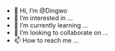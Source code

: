 - 👋 Hi, I’m @Dingwo
- 👀 I’m interested in ...
- 🌱 I’m currently learning ...
- 💞️ I’m looking to collaborate on ...
- 📫 How to reach me ...

<!---
Dingwo/Dingwo is a ✨ special ✨ repository because its `README.md` (this file) appears on your GitHub profile.
You can click the Preview link to take a look at your changes.
--->
